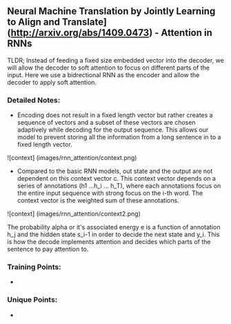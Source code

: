 ## Neural Machine Translation by Jointly Learning to Align and Translate] (http://arxiv.org/abs/1409.0473) - Attention in RNNs

TLDR; Instead of feeding a fixed size embedded vector into the decoder, we will allow the decoder to soft attention to focus on different parts of the input. Here we use a bidrectional RNN as the encoder and allow the decoder to apply soft attention. 

### Detailed Notes:

- Encoding does not result in a fixed length vector but rather creates a sequence of vectors and a subset of these vectors are chosen adaptively while decoding for the output sequence. 
This allows our model to prevent storing all the information from a long sentence in to a fixed length vector. 

![context] (images/rnn_attention/context.png)

- Compared to the basic RNN models, out state and the output are not dependent on this context vector c. This context vector depends on a series of annotations (h1 ...h_i ... h_T), where each annotations focus on the entire input sequence with strong focus on the i-th word. The context vector is the weighted sum of these annotations. 

![context] (images/rnn_attention/context2.png)

The probability alpha or it's associated energy e is a function of annotation h_j and the hidden state s_i-1 in order to decide the next state and y_i. This is how the decode implements attention and decides which parts of the sentence to pay attention to. 

### Training Points:

- 


### Unique Points:

- 



